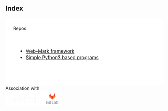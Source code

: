 <section>
<h1 id="index">Index</h1>
 
<div style="padding:25px; background-color:white;border-radius:10px;"> Repos
<ul style="padding:40px;font-size:15px">
<li> <a href="/web-mark">Web-Mark framework</li>
<li> <a href="/python-pro" >Simple Python3 based programs</a></li>
</ul>
</section>
<footer>
Association with <br/><a href="https://github.com/amalbenny">
<img src="/res/GitHub_Logo_White.png" height="50px"></a><a href="https://gitlab.com/amalbenny"><img src="/res/gitlab-logo-gray-stacked-rgb.svg" height="50px"></a>
</footer>
